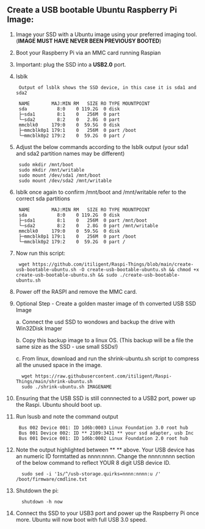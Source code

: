    ## Create a USB bootable Ubuntu Raspberry Pi Image: ##
  
  
  
  
1. Image your SSD with a Ubuntu image using your preferred imaging tool. (**IMAGE MUST HAVE NEVER BEEN PREVIOUSY BOOTED**) 


2. Boot your Raspberry Pi via an MMC card running Raspian 


3. Important: plug the SSD into a **USB2.0** port. 


4. lsblk

        Output of lsblk shows the SSD device, in this case it is sda1 and sda2 
 
        NAME        MAJ:MIN RM   SIZE RO TYPE MOUNTPOINT
        sda           8:0    0 119.2G  0 disk 
        ├─sda1        8:1    0   256M  0 part 
        └─sda2        8:2    0   2.8G  0 part 
        mmcblk0     179:0    0  59.5G  0 disk 
        ├─mmcblk0p1 179:1    0   256M  0 part /boot
        └─mmcblk0p2 179:2    0  59.2G  0 part /


5. Adjust the below commands according to the lsblk output (your sda1 and sda2 partition names may be different)

        sudo mkdir /mnt/boot
        sudo mkdir /mnt/writable
        sudo mount /dev/sda1 /mnt/boot
        sudo mount /dev/sda2 /mnt/writable


6. lsblk once again to confirm /mnt/boot and /mnt/writable refer to the correct sda partitions
        
        NAME        MAJ:MIN RM   SIZE RO TYPE MOUNTPOINT
        sda           8:0    0 119.2G  0 disk 
        ├─sda1        8:1    0   256M  0 part /mnt/boot
        └─sda2        8:2    0   2.8G  0 part /mnt/writable
        mmcblk0     179:0    0  59.5G  0 disk 
        ├─mmcblk0p1 179:1    0   256M  0 part /boot
        └─mmcblk0p2 179:2    0  59.2G  0 part /


7. Now run this script:

        wget https://github.com/itiligent/Raspi-Things/blob/main/create-usb-bootable-ubuntu.sh -O create-usb-bootable-ubuntu.sh && chmod +x create-usb-bootable-ubuntu.sh && sudo ./create-usb-bootable-ubuntu.sh


8. Power off the RASPI and remove the MMC card. 


9. Optional Step - Create a golden master image of th converted USB SSD Image

   a. Connect the usd SSD to wondows and backup the drive with Win32Disk Imager

   b. Copy this backup image to a linux OS. (This backup will be a file the same size as the SSD - use small SSDs!)
  
   c. From linux, download and run the shrink-ubuntu.sh script to compress all the unused space in the image.
            
         wget https://raw.githubusercontent.com/itiligent/Raspi-Things/main/shrink-ubuntu.sh
         sudo ./shrink-ubuntu.sh IMAGENAME

10. Ensuring that the USB SSD is still connnected to a USB2 port, power up the Raspi. Ubuntu should boot up.


11. Run lsusb and note the command output 

         Bus 002 Device 001: ID 1d6b:0003 Linux Foundation 3.0 root hub
         Bus 001 Device 002: ID ** 2109:3431 ** your ssd adapter, usb Inc
         Bus 001 Device 001: ID 1d6b:0002 Linux Foundation 2.0 root hub

13.   Note the output highlighted between **   ** above. Your USB device has an numeric ID formtatted as nnnn:nnnn. 
      Change the nnnn:nnnn section of the below command to reflect YOUR 8 digit USB device ID. 
      
            sudo sed -i '1s/^/usb-storage.quirks=nnnn:nnnn:u /'  /boot/firmware/cmdline.txt
            
14. Shutdown the pi: 

          shutdown -h now

        
15. Connect ths SSD to your USB3 port and power up the Raspberry Pi once more. Ubuntu will now boot with full USB 3.0 speed.
